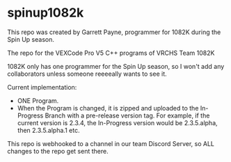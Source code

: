 # spinup1082k

This repo was created by Garrett Payne, programmer for 1082K during the Spin Up season.

The repo for the VEXCode Pro V5 C++ programs of VRCHS Team 1082K



1082K only has one programmer for the Spin Up season, so I won't add any collaborators unless someone reeeeally wants to see it.

Current implementation:

  - ONE Program.
  - When the Program is changed, it is zipped and uploaded to the In-Progress Branch with a pre-release version tag. For example, if the current version is 2.3.4, the       In-Progress version would be 2.3.5.alpha, then 2.3.5.alpha.1 etc.

This repo is webhooked to a channel in our team Discord Server, so ALL changes to the repo get sent there.

